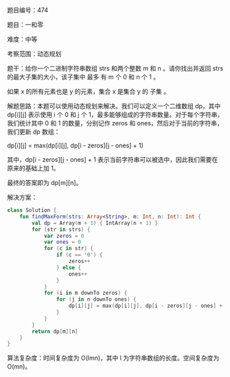 题目编号：474

题目：一和零

难度：中等

考察范围：动态规划

题干：给你一个二进制字符串数组 strs 和两个整数 m 和 n 。请你找出并返回 strs 的最大子集的大小，该子集中 最多 有 m 个 0 和 n 个 1 。

如果 x 的所有元素也是 y 的元素，集合 x 是集合 y 的 子集 。

解题思路：本题可以使用动态规划来解决。我们可以定义一个二维数组 dp，其中 dp[i][j] 表示使用 i 个 0 和 j 个 1，最多能够组成的字符串数量。对于每个字符串，我们统计其中 0 和 1 的数量，分别记作 zeros 和 ones，然后对于当前的字符串，我们更新 dp 数组：

dp[i][j] = max(dp[i][j], dp[i - zeros][j - ones] + 1)

其中，dp[i - zeros][j - ones] + 1 表示当前字符串可以被选中，因此我们需要在原来的基础上加 1。

最终的答案即为 dp[m][n]。

解决方案：

```kotlin
class Solution {
    fun findMaxForm(strs: Array<String>, m: Int, n: Int): Int {
        val dp = Array(m + 1) { IntArray(n + 1) }
        for (str in strs) {
            var zeros = 0
            var ones = 0
            for (c in str) {
                if (c == '0') {
                    zeros++
                } else {
                    ones++
                }
            }
            for (i in m downTo zeros) {
                for (j in n downTo ones) {
                    dp[i][j] = max(dp[i][j], dp[i - zeros][j - ones] + 1)
                }
            }
        }
        return dp[m][n]
    }
}
```

算法复杂度：时间复杂度为 O(lmn)，其中 l 为字符串数组的长度。空间复杂度为 O(mn)。